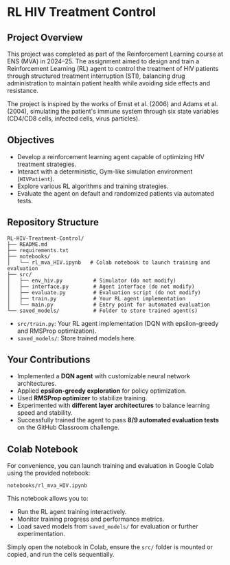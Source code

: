 # RL HIV Treatment Control

## Project Overview

This project was completed as part of the Reinforcement Learning course at ENS (MVA) in 2024–25. The assignment aimed to design and train a Reinforcement Learning (RL) agent to control the treatment of HIV patients through structured treatment interruption (STI), balancing drug administration to maintain patient health while avoiding side effects and resistance. 

The project is inspired by the works of Ernst et al. (2006) and Adams et al. (2004), simulating the patient's immune system through six state variables (CD4/CD8 cells, infected cells, virus particles).  

## Objectives

- Develop a reinforcement learning agent capable of optimizing HIV treatment strategies.
- Interact with a deterministic, Gym-like simulation environment (`HIVPatient`).
- Explore various RL algorithms and training strategies.
- Evaluate the agent on default and randomized patients via automated tests.

## Repository Structure

```text
RL-HIV-Treatment-Control/
├── README.md
├── requirements.txt
├── notebooks/
│   └── rl_mva_HIV.ipynb   # Colab notebook to launch training and evaluation
├── src/
│   ├── env_hiv.py          # Simulator (do not modify)
│   ├── interface.py        # Agent interface (do not modify)
│   ├── evaluate.py         # Evaluation script (do not modify)
│   ├── train.py            # Your RL agent implementation
│   └── main.py             # Entry point for automated evaluation
└── saved_models/           # Folder to store trained agent(s)
```

- `src/train.py`: Your RL agent implementation (DQN with epsilon-greedy and RMSProp optimization).  
- `saved_models/`: Store trained models here.  

## Your Contributions

- Implemented a **DQN agent** with customizable neural network architectures.
- Applied **epsilon-greedy exploration** for policy optimization.
- Used **RMSProp optimizer** to stabilize training.
- Experimented with **different layer architectures** to balance learning speed and stability.
- Successfully trained the agent to pass **8/9 automated evaluation tests** on the GitHub Classroom challenge.

## Colab Notebook

For convenience, you can launch training and evaluation in Google Colab using the provided notebook:

`notebooks/rl_mva_HIV.ipynb`

This notebook allows you to:

- Run the RL agent training interactively.
- Monitor training progress and performance metrics.
- Load saved models from `saved_models/` for evaluation or further experimentation.

Simply open the notebook in Colab, ensure the `src/` folder is mounted or copied, and run the cells sequentially.


